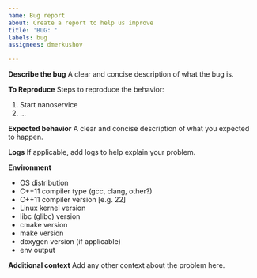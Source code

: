 ```yaml
---
name: Bug report
about: Create a report to help us improve
title: 'BUG: '
labels: bug
assignees: dmerkushov

---
```


**Describe the bug**
A clear and concise description of what the bug is.

**To Reproduce**
Steps to reproduce the behavior:
1. Start nanoservice
2. ...

**Expected behavior**
A clear and concise description of what you expected to happen.

**Logs**
If applicable, add logs to help explain your problem.

**Environment**
 - OS distribution
 - C++11 compiler type (gcc, clang, other?)
 - C++11 compiler version [e.g. 22]
 - Linux kernel version
 - libc (glibc) version
 - cmake version
 - make version
 - doxygen version (if applicable)
 - env output

**Additional context**
Add any other context about the problem here.
